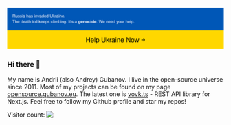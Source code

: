 [![](https://raw.githubusercontent.com/vshymanskyy/StandWithUkraine/main/banner2-direct.svg)](https://github.com/vshymanskyy/StandWithUkraine/blob/main/docs/README.md)

### Hi there 👋

My name is Andrii (also Andrey) Gubanov. I live in the open-source universe since 2011. Most of my projects can be found on my page [opensource.gubanov.eu](https://opensource.gubanov.eu/). The latest one is [vovk.ts](https://github.com/finom/vovk) - REST API library for Next.js. Feel free to follow my Github profile and star my repos!

  Visitor count: 
  <img src="https://profile-counter.glitch.me/finom/count.svg" width="150" align="top" />
